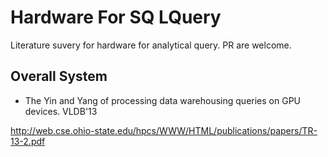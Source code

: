 # Hardware For SQ LQuery
Literature suvery for hardware for analytical query. PR are welcome.

## Overall System

* The Yin and Yang of processing data warehousing queries on GPU devices. VLDB'13

http://web.cse.ohio-state.edu/hpcs/WWW/HTML/publications/papers/TR-13-2.pdf
